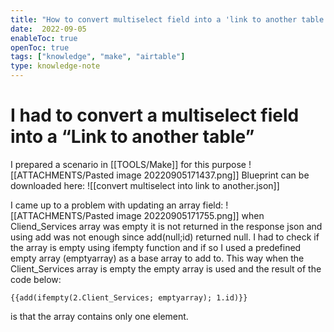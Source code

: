 ```yaml
---
title: "How to convert multiselect field into a 'link to another table field'"
date:  2022-09-05
enableToc: true
openToc: true
tags: ["knowledge", "make", "airtable"]
type: knowledge-note
---
```


# I had to convert a multiselect field into a “Link to another table”
I prepared a scenario in [[TOOLS/Make]] for this purpose
![[ATTACHMENTS/Pasted image 20220905171437.png]]
Blueprint can be downloaded here:
![[convert multiselect into link to another.json]]

I came up to a problem with updating an array field:
![[ATTACHMENTS/Pasted image 20220905171755.png]]
when Cliend_Services array was empty it is not returned in the response json and using add was not enough since add(null;id) returned null. I had to check if the array is empty using ifempty function and if so I used a predefined empty array (emptyarray) as a base array to add to. This way when the Client_Services array is empty the empty array is used and the result of the code below: 
```make
{{add(ifempty(2.Client_Services; emptyarray); 1.id)}}
```
is that the array contains only one element.